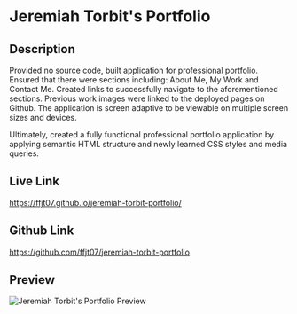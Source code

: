 # Jeremiah Torbit's Portfolio

## Description

Provided no source code, built application for professional portfolio. Ensured that there were sections including: About Me, My Work and Contact Me. Created links to successfully navigate to the aforementioned sections. Previous work images were linked to the deployed pages on Github. The application is screen adaptive to be viewable on multiple screen sizes and devices.

Ultimately, created a fully functional professional portfolio application by applying semantic HTML structure and newly learned CSS styles and media queries.

## Live Link

https://ffjt07.github.io/jeremiah-torbit-portfolio/

## Github Link

https://github.com/ffjt07/jeremiah-torbit-portfolio

## Preview

![Jeremiah Torbit's Portfolio Preview](./assets/images/jeremiah-portfolio.gif)
